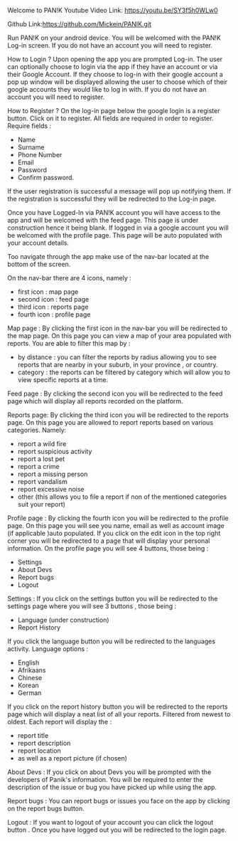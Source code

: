 Welcome to PAN!K
Youtube Video Link: https://youtu.be/SY3f5h0WLw0

Github Link:https://github.com/Mickein/PANIK.git

Run PAN!K on your android device. You will be welcomed with the PAN!K Log-in screen. If you do not have an account you will need to register. 

How to Login ? 
Upon opening the app you are prompted Log-in. The user can optionally choose to login via the app if they have an account or via their Google Account. If they choose to log-in with their google account a pop up window will be displayed allowing the user to choose which of their google accounts they would like to log in with. If you do not have an account you will need to register.

How to Register ? 
On the log-in page below the google login is a register button. Click on it to register. All fields are required in order to register. Require fields :
- Name 
- Surname 
- Phone Number 
- Email
- Password 
- Confirm password.

If the user registration is successful a message will pop up notifying them. If the registration is successful they will be redirected to the Log-in page. 

Once you have Logged-In via PAN!K account you will have access to the app and will be welcomed with the feed page. This page is under construction hence it being blank. If logged in via a google account you will be welcomed with the profile page. This page will be auto populated with your account details.

Too navigate through the app make use of the nav-bar located at the bottom of the screen.

On the nav-bar there are 4 icons, namely :
- first icon : map page 
- second icon : feed page
- third icon : reports page
- fourth icon : profile page

Map page : 
By clicking the first icon in the nav-bar you will be redirected to the map page. On this page you can view a map of your area populated with reports. You are able to filter this map by : 
- by distance : you can filter the reports by radius allowing you to see reports that are nearby in your suburb, in your province , or country.
- category : the reports can be filtered by category which will allow you to view specific reports at a time. 

Feed page :
By clicking the second icon you will be redirected to the feed page which will display all reports recorded on the platform.

Reports page:
By clicking the third icon you will be redirected to the reports page. On this page you are allowed to report reports based on various categories. Namely:
- report a wild fire
- report suspicious activity 
- report a lost pet 
- report a crime 
- report a missing person 
- report vandalism 
- report excessive noise 
- other (this allows you to file a report if non of the mentioned categories suit your report) 

Profile page :
By clicking the fourth icon you will be redirected to the profile page. On this page you will see you name, email as well as account image (if applicable )auto populated. If you click on the edit icon in the top right corner you will be redirected to a page that will display your personal information.
On the profile page you will see 4 buttons, those being :
- Settings 
- About Devs 
- Report bugs 
- Logout 

Settings : 
If you click on the settings button you will be redirected to the settings page where you will see 3 buttons , those being : 
- Language (under construction)
- Report History

If you click the language button you will be redirected to the languages activity. Language options :
- English 
- Afrikaans 
- Chinese
- Korean
- German 

If you click on the report history button you will be redirected to the reports page which will display a neat list of all your reports. Filtered from newest to oldest. Each report will display the :
- report title 
- report description 
- report location 
- as well as a report picture (if chosen)

About Devs : 
If you click on about Devs you will be prompted with the developers of Panik's information. You will be required to enter the description of the issue or bug you have picked up while using the app.

Report bugs :
You can report bugs or issues you face on the app by clicking on the report bugs button.

Logout : 
If you want to logout of your account you can click the logout button . Once you have logged out you will be redirected to the login page.





